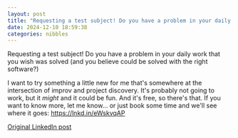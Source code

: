 ```yaml
---
layout: post
title: "Requesting a test subject! Do you have a problem in your daily work that you wish was solved (and you believe could be solved with the right software?)"
date: 2024-12-10 18:59:38
categories: nibbles
---
```


Requesting a test subject! Do you have a problem in your daily work that you wish was solved (and you believe could be solved with the right software?)

I want to try something a little new for me that's somewhere at the intersection of improv and project discovery. It's probably not going to work, but it _might_ and it could be fun. And it's free, so there's that. If you want to know more, let me know... or just book some time and we'll see where it goes: https://lnkd.in/eWskvqAP

[Original LinkedIn post](https://www.linkedin.com/feed/update/urn%3Ali%3Ashare%3A7272324097575997440)
